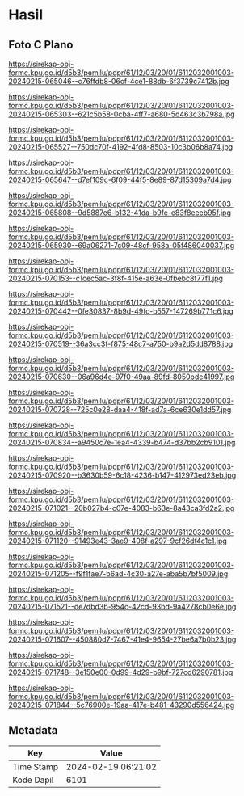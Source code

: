 # Hasil

## Foto C Plano

https://sirekap-obj-formc.kpu.go.id/d5b3/pemilu/pdpr/61/12/03/20/01/6112032001003-20240215-065046--c76ffdb8-06cf-4ce1-88db-6f3739c7412b.jpg

https://sirekap-obj-formc.kpu.go.id/d5b3/pemilu/pdpr/61/12/03/20/01/6112032001003-20240215-065303--621c5b58-0cba-4ff7-a680-5d463c3b798a.jpg

https://sirekap-obj-formc.kpu.go.id/d5b3/pemilu/pdpr/61/12/03/20/01/6112032001003-20240215-065527--750dc70f-4192-4fd8-8503-10c3b06b8a74.jpg

https://sirekap-obj-formc.kpu.go.id/d5b3/pemilu/pdpr/61/12/03/20/01/6112032001003-20240215-065647--d7ef109c-6f09-44f5-8e89-87d15309a7d4.jpg

https://sirekap-obj-formc.kpu.go.id/d5b3/pemilu/pdpr/61/12/03/20/01/6112032001003-20240215-065808--9d5887e6-b132-41da-b9fe-e83f8eeeb95f.jpg

https://sirekap-obj-formc.kpu.go.id/d5b3/pemilu/pdpr/61/12/03/20/01/6112032001003-20240215-065930--69a06271-7c09-48cf-958a-05f486040037.jpg

https://sirekap-obj-formc.kpu.go.id/d5b3/pemilu/pdpr/61/12/03/20/01/6112032001003-20240215-070153--c1cec5ac-3f8f-415e-a63e-0fbebc8f77f1.jpg

https://sirekap-obj-formc.kpu.go.id/d5b3/pemilu/pdpr/61/12/03/20/01/6112032001003-20240215-070442--0fe30837-8b9d-49fc-b557-147269b771c6.jpg

https://sirekap-obj-formc.kpu.go.id/d5b3/pemilu/pdpr/61/12/03/20/01/6112032001003-20240215-070519--36a3cc3f-f875-48c7-a750-b9a2d5dd8788.jpg

https://sirekap-obj-formc.kpu.go.id/d5b3/pemilu/pdpr/61/12/03/20/01/6112032001003-20240215-070630--06a96d4e-97f0-49aa-89fd-8050bdc41997.jpg

https://sirekap-obj-formc.kpu.go.id/d5b3/pemilu/pdpr/61/12/03/20/01/6112032001003-20240215-070728--725c0e28-daa4-418f-ad7a-6ce630e1dd57.jpg

https://sirekap-obj-formc.kpu.go.id/d5b3/pemilu/pdpr/61/12/03/20/01/6112032001003-20240215-070834--a9450c7e-1ea4-4339-b474-d37bb2cb9101.jpg

https://sirekap-obj-formc.kpu.go.id/d5b3/pemilu/pdpr/61/12/03/20/01/6112032001003-20240215-070920--b3630b59-6c18-4236-b147-412973ed23eb.jpg

https://sirekap-obj-formc.kpu.go.id/d5b3/pemilu/pdpr/61/12/03/20/01/6112032001003-20240215-071021--20b027b4-c07e-4083-b63e-8a43ca3fd2a2.jpg

https://sirekap-obj-formc.kpu.go.id/d5b3/pemilu/pdpr/61/12/03/20/01/6112032001003-20240215-071120--91493e43-3ae9-408f-a297-9cf26df4c1c1.jpg

https://sirekap-obj-formc.kpu.go.id/d5b3/pemilu/pdpr/61/12/03/20/01/6112032001003-20240215-071205--f9f1fae7-b6ad-4c30-a27e-aba5b7bf5009.jpg

https://sirekap-obj-formc.kpu.go.id/d5b3/pemilu/pdpr/61/12/03/20/01/6112032001003-20240215-071521--de7dbd3b-954c-42cd-93bd-9a4278cb0e6e.jpg

https://sirekap-obj-formc.kpu.go.id/d5b3/pemilu/pdpr/61/12/03/20/01/6112032001003-20240215-071607--450880d7-7467-41e4-9654-27be6a7b0b23.jpg

https://sirekap-obj-formc.kpu.go.id/d5b3/pemilu/pdpr/61/12/03/20/01/6112032001003-20240215-071748--3e150e00-0d99-4d29-b9bf-727cd6290781.jpg

https://sirekap-obj-formc.kpu.go.id/d5b3/pemilu/pdpr/61/12/03/20/01/6112032001003-20240215-071844--5c76900e-19aa-417e-b481-43290d556424.jpg


## Metadata

| Key        | Value               |
| ---------- | ------------------- |
| Time Stamp | 2024-02-19 06:21:02 |
| Kode Dapil | 6101                |



